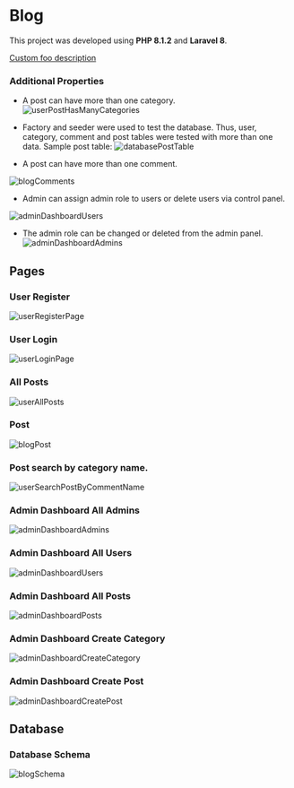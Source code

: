 # Blog
This project was developed using **PHP 8.1.2** and **Laravel 8**.

[Custom foo description](##Pages)

### Additional Properties

 - A post can have more than one category.
 <br />![userPostHasManyCategories](https://i.hizliresim.com/2liuc4l.png)

 - Factory and seeder were used to test the database. Thus, user, category, comment and post tables were tested with more than one data. Sample post table:
![databasePostTable](https://i.hizliresim.com/mw0k41q.png)



 - A post can have more than one comment.


![blogComments](https://i.hizliresim.com/o1n2jkn.png)

 -   Admin can assign admin role to users or delete users via control panel.

 ![adminDashboardUsers](https://i.hizliresim.com/a0q8svo.png)

 
 - The admin role can be changed or deleted from the admin panel.
 ![adminDashboardAdmins](https://i.hizliresim.com/doepc57.png)

## Pages
### User Register
![userRegisterPage](https://i.hizliresim.com/cg8vkvn.png)
### User Login
![userLoginPage](https://i.hizliresim.com/7ccr63m.png)

### All Posts
![userAllPosts](https://i.hizliresim.com/l8u4jrr.png)

### Post
![blogPost](https://i.hizliresim.com/o1n2jkn.png)

### Post search by category name.
![userSearchPostByCommentName](https://i.hizliresim.com/bumcbh8.png)

### Admin Dashboard All Admins
![adminDashboardAdmins](https://i.hizliresim.com/doepc57.png)

### Admin Dashboard All Users
![adminDashboardUsers](https://i.hizliresim.com/a0q8svo.png)

### Admin Dashboard All Posts
![adminDashboardPosts](https://i.hizliresim.com/fn96p4x.png)

### Admin Dashboard Create Category
![adminDashboardCreateCategory](https://i.hizliresim.com/nneyuqa.png)

### Admin Dashboard Create Post
![adminDashboardCreatePost](https://i.hizliresim.com/3r6sqzi.png)

## Database

### Database Schema
![blogSchema](https://i.hizliresim.com/jmy22rn.png)
